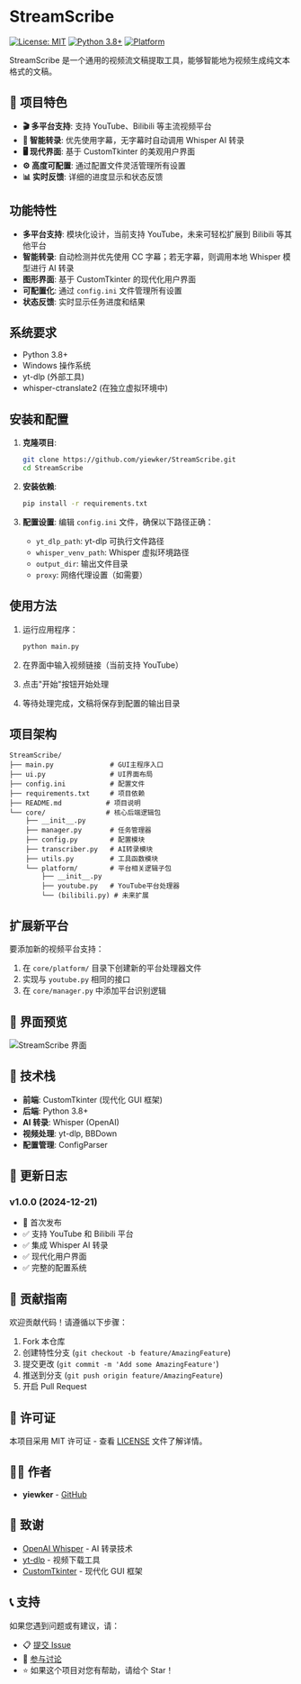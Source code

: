 # StreamScribe

[![License: MIT](https://img.shields.io/badge/License-MIT-yellow.svg)](https://opensource.org/licenses/MIT)
[![Python 3.8+](https://img.shields.io/badge/python-3.8+-blue.svg)](https://www.python.org/downloads/)
[![Platform](https://img.shields.io/badge/platform-Windows-lightgrey.svg)](https://www.microsoft.com/windows)

StreamScribe 是一个通用的视频流文稿提取工具，能够智能地为视频生成纯文本格式的文稿。

## 🎯 项目特色

- **🎬 多平台支持**: 支持 YouTube、Bilibili 等主流视频平台
- **🤖 智能转录**: 优先使用字幕，无字幕时自动调用 Whisper AI 转录
- **🖥️ 现代界面**: 基于 CustomTkinter 的美观用户界面
- **⚙️ 高度可配置**: 通过配置文件灵活管理所有设置
- **📊 实时反馈**: 详细的进度显示和状态反馈

## 功能特性

- **多平台支持**: 模块化设计，当前支持 YouTube，未来可轻松扩展到 Bilibili 等其他平台
- **智能转录**: 自动检测并优先使用 CC 字幕；若无字幕，则调用本地 Whisper 模型进行 AI 转录
- **图形界面**: 基于 CustomTkinter 的现代化用户界面
- **可配置化**: 通过 `config.ini` 文件管理所有设置
- **状态反馈**: 实时显示任务进度和结果

## 系统要求

- Python 3.8+
- Windows 操作系统
- yt-dlp (外部工具)
- whisper-ctranslate2 (在独立虚拟环境中)

## 安装和配置

1. **克隆项目**:
   ```bash
   git clone https://github.com/yiewker/StreamScribe.git
   cd StreamScribe
   ```

2. **安装依赖**:
   ```bash
   pip install -r requirements.txt
   ```

3. **配置设置**:
   编辑 `config.ini` 文件，确保以下路径正确：
   - `yt_dlp_path`: yt-dlp 可执行文件路径
   - `whisper_venv_path`: Whisper 虚拟环境路径
   - `output_dir`: 输出文件目录
   - `proxy`: 网络代理设置（如需要）

## 使用方法

1. 运行应用程序：
   ```bash
   python main.py
   ```

2. 在界面中输入视频链接（当前支持 YouTube）

3. 点击"开始"按钮开始处理

4. 等待处理完成，文稿将保存到配置的输出目录

## 项目架构

```
StreamScribe/
├── main.py              # GUI主程序入口
├── ui.py                # UI界面布局
├── config.ini           # 配置文件
├── requirements.txt     # 项目依赖
├── README.md           # 项目说明
└── core/               # 核心后端逻辑包
    ├── __init__.py
    ├── manager.py       # 任务管理器
    ├── config.py        # 配置模块
    ├── transcriber.py   # AI转录模块
    ├── utils.py         # 工具函数模块
    └── platform/        # 平台相关逻辑子包
        ├── __init__.py
        ├── youtube.py   # YouTube平台处理器
        └── (bilibili.py) # 未来扩展
```

## 扩展新平台

要添加新的视频平台支持：

1. 在 `core/platform/` 目录下创建新的平台处理器文件
2. 实现与 `youtube.py` 相同的接口
3. 在 `core/manager.py` 中添加平台识别逻辑

## 📸 界面预览

![StreamScribe 界面](docs/screenshot.png)

## 🔧 技术栈

- **前端**: CustomTkinter (现代化 GUI 框架)
- **后端**: Python 3.8+
- **AI 转录**: Whisper (OpenAI)
- **视频处理**: yt-dlp, BBDown
- **配置管理**: ConfigParser

## 📝 更新日志

### v1.0.0 (2024-12-21)
- 🎉 首次发布
- ✅ 支持 YouTube 和 Bilibili 平台
- ✅ 集成 Whisper AI 转录
- ✅ 现代化用户界面
- ✅ 完整的配置系统

## 🤝 贡献指南

欢迎贡献代码！请遵循以下步骤：

1. Fork 本仓库
2. 创建特性分支 (`git checkout -b feature/AmazingFeature`)
3. 提交更改 (`git commit -m 'Add some AmazingFeature'`)
4. 推送到分支 (`git push origin feature/AmazingFeature`)
5. 开启 Pull Request

## 📄 许可证

本项目采用 MIT 许可证 - 查看 [LICENSE](LICENSE) 文件了解详情。

## 👨‍💻 作者

- **yiewker** - [GitHub](https://github.com/yiewker)

## 🙏 致谢

- [OpenAI Whisper](https://github.com/openai/whisper) - AI 转录技术
- [yt-dlp](https://github.com/yt-dlp/yt-dlp) - 视频下载工具
- [CustomTkinter](https://github.com/TomSchimansky/CustomTkinter) - 现代化 GUI 框架

## 📞 支持

如果您遇到问题或有建议，请：

- 📋 [提交 Issue](https://github.com/yiewker/StreamScribe/issues)
- 💬 [参与讨论](https://github.com/yiewker/StreamScribe/discussions)
- ⭐ 如果这个项目对您有帮助，请给个 Star！
